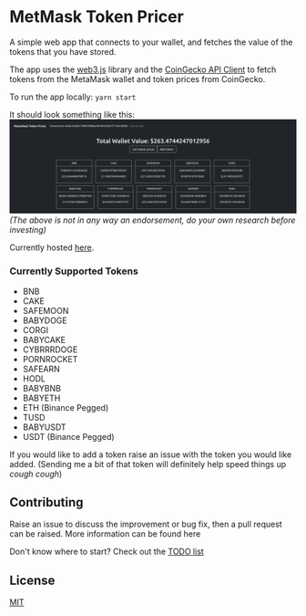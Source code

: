 # MetMask Token Pricer

A simple web app that connects to your wallet, and fetches the value of the tokens that you have stored.

The app uses the [web3.js](https://github.com/ChainSafe/web3.js) library  and the [CoinGecko API Client](https://github.com/miscavage/CoinGecko-API)
to fetch tokens from the MetaMask wallet and token prices from CoinGecko.

To run the app locally: `yarn start`

It should look something like this:
![img.png](img.png)
_(The above is not in any way an endorsement, do your own research before investing)_


Currently hosted [here](https://ggcjv-pqaaa-aaaad-qanza-cai.ic.fleek.co/).

### Currently Supported Tokens
* BNB
* CAKE
* SAFEMOON
* BABYDOGE
* CORGI
* BABYCAKE
* CYBRRRDOGE
* PORNROCKET
* SAFEARN
* HODL
* BABYBNB
* BABYETH
* ETH (Binance Pegged)
* TUSD
* BABYUSDT
* USDT (Binance Pegged)

If you would like to add a token raise an issue with the token you would like added.
(Sending me a bit of that token will definitely help speed things up *cough* *cough*)

## Contributing

Raise an issue to discuss the improvement or bug fix, then a pull request can be raised. More information can be found here

Don't know where to start? Check out the [TODO list](TODO.md)

## License

[MIT](LICENSE)
